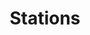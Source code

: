 ---
title: "Stations"
layout: "stations-list"
description: A list of all the train stations in Georgia.
---